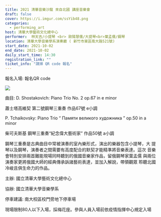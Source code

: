 ```yaml
---
title: 2021 清華音樂沙龍 來自北國 講座音樂會
draft: false
cover: https://i.imgur.com/ssYib48.png
categories:
  - performing_art
host: 清華大學藝術文化總中心
performer:  林天吉/小提琴 <br> 歐陽慧儒/大提琴<br>葉孟儒/鋼琴
location: 清華大學音樂學系演奏廳 ( 新竹市東區南大路521號)
start_date: 2021-10-02
end_date: 2021-10-02
daily_start_time: 14:30
registration_link: ""
ticket_info: "請掃 QR code 報名"
---
```


報名入場: 報名QR code

<img class="w-50" src="https://i.imgur.com/22UqDUx.png" />


曲目:
D. Shostakovich: Piano Trio No. 2 op.67 in e minor

蕭士塔高維契 第二號鋼琴三重奏 作品67號 e小調

P. Tchaikovsky: Piano Trio “ Памяти великого художника ” op.50 in a minor

柴可夫斯基 鋼琴三重奏“紀念偉大藝術家” 作品50號 a小調

鋼琴三重奏是古典曲目中常被演奏的室內樂形式，演出的樂器包含小提琴，大
提琴以及鋼琴，演奏者之間需要有高度配合的默契才能精準將音樂表達。這次
音樂會特別安排兩首難能現場同時聽到的俄國音樂家作品，留俄鋼琴家葉孟儒
與兩位演奏家更將俄國大師的經典傳承訴諸藝術表達，並加入解說，帶領觀眾
聆聽北國冷峻且俱生命力的作品。

主辦: 國立清華大學藝術文化總中心

協辦: 國立清華大學音樂學系

停車建議: 南大校區校門旁地下停車場

現場限制80人以下入場，採梅花座。參與人員入場前依疫情指揮中心規定入場